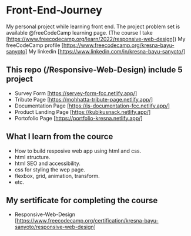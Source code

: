 # Front-End-Journey
My personal project while learning front end.
The project problem set is available @freeCodeCamp learning page.
(The course I take [https://www.freecodecamp.org/learn/2022/responsive-web-design])
My freeCodeCamp profile [https://www.freecodecamp.org/kresna-bayu-sanyoto]
My linkedin [https://www.linkedin.com/in/kresna-bayu-sanyoto/]

## This repo (/Responsive-Web-Design) include 5 project
- Survey Form [https://servey-form-fcc.netlify.app/]
- Tribute Page [https://mohhatta-tribute-page.netlify.app/]
- Documentation Page [https://js-documentation-fcc.netlify.app/]
- Product Landing Page [https://kubikusnack.netlify.app/]
- Portofolio Page [https://portfolio-kresna.netlify.app/] 

## What I learn from the cource
- How to build resposive web app using html and css.
- html structure.
- html SEO and accessibility.
- css for styling the wep page.
- flexbox, grid, animation, transform.
- etc.

## My sertificate for completing the course
- Responsive-Web-Design [https://www.freecodecamp.org/certification/kresna-bayu-sanyoto/responsive-web-design]
